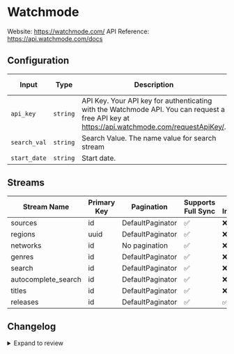 # Watchmode
Website: https://watchmode.com/
API Reference: https://api.watchmode.com/docs

## Configuration

| Input | Type | Description | Default Value |
|-------|------|-------------|---------------|
| `api_key` | `string` | API Key. Your API key for authenticating with the Watchmode API. You can request a free API key at https://api.watchmode.com/requestApiKey/. |  |
| `search_val` | `string` | Search Value. The name value for search stream | Terminator |
| `start_date` | `string` | Start date.  |  |

## Streams
| Stream Name | Primary Key | Pagination | Supports Full Sync | Supports Incremental |
|-------------|-------------|------------|---------------------|----------------------|
| sources | id | DefaultPaginator | ✅ |  ❌  |
| regions | uuid | DefaultPaginator | ✅ |  ❌  |
| networks | id | No pagination | ✅ |  ❌  |
| genres | id | DefaultPaginator | ✅ |  ❌  |
| search | id | DefaultPaginator | ✅ |  ❌  |
| autocomplete_search | id | DefaultPaginator | ✅ |  ❌  |
| titles | id | DefaultPaginator | ✅ |  ❌  |
| releases | id | DefaultPaginator | ✅ |  ✅  |

## Changelog

<details>
  <summary>Expand to review</summary>

| Version          | Date              | Pull Request | Subject        |
|------------------|-------------------|--------------|----------------|
| 0.0.23 | 2025-10-29 | [68934](https://github.com/airbytehq/airbyte/pull/68934) | Update dependencies |
| 0.0.22 | 2025-10-21 | [68367](https://github.com/airbytehq/airbyte/pull/68367) | Update dependencies |
| 0.0.21 | 2025-10-14 | [67969](https://github.com/airbytehq/airbyte/pull/67969) | Update dependencies |
| 0.0.20 | 2025-10-07 | [67327](https://github.com/airbytehq/airbyte/pull/67327) | Update dependencies |
| 0.0.19 | 2025-09-30 | [66449](https://github.com/airbytehq/airbyte/pull/66449) | Update dependencies |
| 0.0.18 | 2025-09-09 | [65681](https://github.com/airbytehq/airbyte/pull/65681) | Update dependencies |
| 0.0.17 | 2025-08-24 | [65478](https://github.com/airbytehq/airbyte/pull/65478) | Update dependencies |
| 0.0.16 | 2025-08-09 | [64815](https://github.com/airbytehq/airbyte/pull/64815) | Update dependencies |
| 0.0.15 | 2025-08-02 | [64380](https://github.com/airbytehq/airbyte/pull/64380) | Update dependencies |
| 0.0.14 | 2025-07-26 | [64059](https://github.com/airbytehq/airbyte/pull/64059) | Update dependencies |
| 0.0.13 | 2025-07-20 | [63692](https://github.com/airbytehq/airbyte/pull/63692) | Update dependencies |
| 0.0.12 | 2025-07-12 | [63160](https://github.com/airbytehq/airbyte/pull/63160) | Update dependencies |
| 0.0.11 | 2025-07-05 | [62752](https://github.com/airbytehq/airbyte/pull/62752) | Update dependencies |
| 0.0.10 | 2025-06-28 | [62228](https://github.com/airbytehq/airbyte/pull/62228) | Update dependencies |
| 0.0.9 | 2025-06-21 | [61755](https://github.com/airbytehq/airbyte/pull/61755) | Update dependencies |
| 0.0.8 | 2025-06-15 | [61254](https://github.com/airbytehq/airbyte/pull/61254) | Update dependencies |
| 0.0.7 | 2025-05-24 | [60740](https://github.com/airbytehq/airbyte/pull/60740) | Update dependencies |
| 0.0.6 | 2025-05-10 | [59975](https://github.com/airbytehq/airbyte/pull/59975) | Update dependencies |
| 0.0.5 | 2025-05-04 | [59528](https://github.com/airbytehq/airbyte/pull/59528) | Update dependencies |
| 0.0.4 | 2025-04-26 | [58959](https://github.com/airbytehq/airbyte/pull/58959) | Update dependencies |
| 0.0.3 | 2025-04-19 | [58562](https://github.com/airbytehq/airbyte/pull/58562) | Update dependencies |
| 0.0.2 | 2025-04-12 | [58020](https://github.com/airbytehq/airbyte/pull/58020) | Update dependencies |
| 0.0.1 | 2025-04-05 | [57406](https://github.com/airbytehq/airbyte/pull/57406) | Initial release by [@btkcodedev](https://github.com/btkcodedev) via Connector Builder |

</details>
